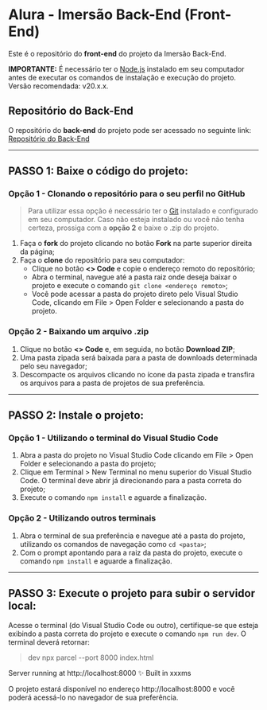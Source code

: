 # Alura - Imersão Back-End (Front-End)

Este é o repositório do **front-end** do projeto da Imersão Back-End.

**IMPORTANTE:** É necessário ter o [Node.js](https://nodejs.org/) instalado em seu computador antes de executar os comandos de instalação e execução do projeto. Versão recomendada: v20.x.x.

## Repositório do Back-End

O repositório do **back-end** do projeto pode ser acessado no seguinte link:  
[Repositório do Back-End](https://github.com/joaolouback/imersao-back-end)

---

## PASSO 1: Baixe o código do projeto:

### Opção 1 - Clonando o repositório para o seu perfil no GitHub

> Para utilizar essa opção é necessário ter o [Git](https://git-scm.com/downloads) instalado e configurado em seu computador. Caso não esteja instalado ou você não tenha certeza, prossiga com a **opção 2** e baixe o .zip do projeto.

1. Faça o **fork** do projeto clicando no botão **Fork** na parte superior direita da página;
2. Faça o **clone** do repositório para seu computador:
   - Clique no botão **<> Code** e copie o endereço remoto do repositório;
   - Abra o terminal, navegue até a pasta raiz onde deseja baixar o projeto e execute o comando `git clone <endereço remoto>`;
   - Você pode acessar a pasta do projeto direto pelo Visual Studio Code, clicando em File > Open Folder e selecionando a pasta do projeto.

### Opção 2 - Baixando um arquivo .zip

1. Clique no botão **<> Code** e, em seguida, no botão **Download ZIP**;
2. Uma pasta zipada será baixada para a pasta de downloads determinada pelo seu navegador;
3. Descompacte os arquivos clicando no ícone da pasta zipada e transfira os arquivos para a pasta de projetos de sua preferência.

---

## PASSO 2: Instale o projeto:

### Opção 1 - Utilizando o terminal do Visual Studio Code

1. Abra a pasta do projeto no Visual Studio Code clicando em File > Open Folder e selecionando a pasta do projeto;
2. Clique em Terminal > New Terminal no menu superior do Visual Studio Code. O terminal deve abrir já direcionando para a pasta correta do projeto;
3. Execute o comando `npm install` e aguarde a finalização.

### Opção 2 - Utilizando outros terminais

1. Abra o terminal de sua preferência e navegue até a pasta do projeto, utilizando os comandos de navegação como `cd <pasta>`;
2. Com o prompt apontando para a raiz da pasta do projeto, execute o comando `npm install` e aguarde a finalização.

---

## PASSO 3: Execute o projeto para subir o servidor local:

Acesse o terminal (do Visual Studio Code ou outro), certifique-se que esteja exibindo a pasta correta do projeto e execute o comando `npm run dev`. O terminal deverá retornar:

> dev
> npx parcel --port 8000 index.html

Server running at http://localhost:8000
✨ Built in xxxms


O projeto estará disponível no endereço http://localhost:8000 e você poderá acessá-lo no navegador de sua preferência.


